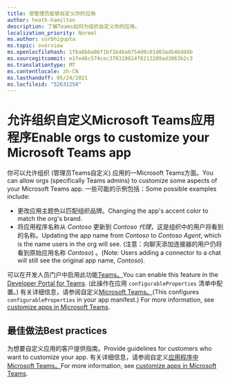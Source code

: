 ```yaml
---
title: 使管理员能够自定义你的应用
author: heath-hamilton
description: 了解Teams如何为组织自定义你的应用。
localization_priority: Normal
ms.author: surbhigupta
ms.topic: overview
ms.openlocfilehash: 1fba8bba86f1bf1b4bab754d0c01d03adb46dd4b
ms.sourcegitcommit: e1fe46c574cec378319814f8213209ad3063b2c3
ms.translationtype: MT
ms.contentlocale: zh-CN
ms.lasthandoff: 05/24/2021
ms.locfileid: "52631258"
---
```

# <a name="enable-orgs-to-customize-your-microsoft-teams-app"></a><span data-ttu-id="1ccbd-103">允许组织自定义Microsoft Teams应用程序</span><span class="sxs-lookup"><span data-stu-id="1ccbd-103">Enable orgs to customize your Microsoft Teams app</span></span>

<span data-ttu-id="1ccbd-104">你可以允许组织 (管理员Teams自定义) 应用的一Microsoft Teams方面。</span><span class="sxs-lookup"><span data-stu-id="1ccbd-104">You can allow orgs (specifically Teams admins) to customize some aspects of your Microsoft Teams app.</span></span> <span data-ttu-id="1ccbd-105">一些可能的示例包括：</span><span class="sxs-lookup"><span data-stu-id="1ccbd-105">Some possible examples include:</span></span>

* <span data-ttu-id="1ccbd-106">更改应用主题色以匹配组织品牌。</span><span class="sxs-lookup"><span data-stu-id="1ccbd-106">Changing the app's accent color to match the org's brand.</span></span>
* <span data-ttu-id="1ccbd-107">将应用程序名称从 *Contoso* 更新到 *Contoso 代理*，这是组织中的用户将看到的名称。</span><span class="sxs-lookup"><span data-stu-id="1ccbd-107">Updating the app name from *Contoso* to *Contoso Agent*, which is the name users in the org will see.</span></span> <span data-ttu-id="1ccbd-108"> (注意：向聊天添加连接器的用户仍将看到原始应用名称 *Contoso*) 。</span><span class="sxs-lookup"><span data-stu-id="1ccbd-108">(Note: Users adding a connector to a chat will still see the original app name, *Contoso*).</span></span>

<span data-ttu-id="1ccbd-109">可以在开发人员门户中启用此功能[Teams。](https://dev.teams.microsoft.com/home)</span><span class="sxs-lookup"><span data-stu-id="1ccbd-109">You can enable this feature in the [Developer Portal for Teams](https://dev.teams.microsoft.com/home).</span></span> <span data-ttu-id="1ccbd-110"> (此操作在应用 `configurableProperties` 清单中配置。) 有关详细信息，请参阅自定义[Microsoft Teams。](/MicrosoftTeams/customize-apps)</span><span class="sxs-lookup"><span data-stu-id="1ccbd-110">(This configures `configurableProperties` in your app manifest.) For more information, see [customize apps in Microsoft Teams](/MicrosoftTeams/customize-apps).</span></span>

## <a name="best-practices"></a><span data-ttu-id="1ccbd-111">最佳做法</span><span class="sxs-lookup"><span data-stu-id="1ccbd-111">Best practices</span></span>

<span data-ttu-id="1ccbd-112">为想要自定义应用的客户提供指南。</span><span class="sxs-lookup"><span data-stu-id="1ccbd-112">Provide guidelines for customers who want to customize your app.</span></span> <span data-ttu-id="1ccbd-113">有关详细信息，请参阅自定义[应用程序中Microsoft Teams。](/MicrosoftTeams/customize-apps)</span><span class="sxs-lookup"><span data-stu-id="1ccbd-113">For more information, see [customize apps in Microsoft Teams](/MicrosoftTeams/customize-apps).</span></span>
